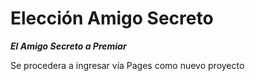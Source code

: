 <h1>Elección Amigo Secreto</h1>

***El Amigo Secreto a Premiar***

Se procedera a ingresar vía Pages como nuevo proyecto
